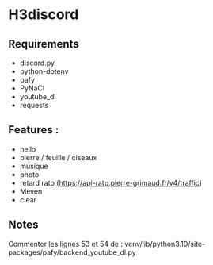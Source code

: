 # H3discord

## Requirements
- discord.py
- python-dotenv
- pafy
- PyNaCl
- youtube_dl
- requests

## Features : 
- hello
- pierre / feuille / ciseaux
- musique
- photo
- retard ratp (https://api-ratp.pierre-grimaud.fr/v4/traffic)
- Meven
- clear

## Notes

Commenter les lignes 53 et 54 de : venv/lib/python3.10/site-packages/pafy/backend_youtube_dl.py